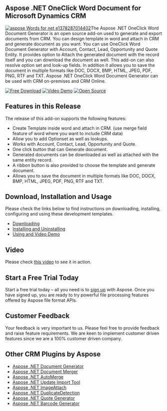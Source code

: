 ## Aspose .NET OneClick Word Document for Microsoft Dynamics CRM
[![aspose Words for net e1378287014402 ](https://www.aspose.com/blogs/wp-content/uploads/2013/09/aspose-Words-for-net-e1378287014402.png "Aspose.Words or .NET logo")](https://products.aspose.com/words/net)The Aspose .NET OneClick Word Document Generator is an open source add-on used to generate and export documents from CRM. You can design template in word and attach in CRM and generate document as you want. You can use OneClick Word Document Generator with Account, Contact, Lead, Opportunity and Quote Entity. It provides option to Attach the generated document with the record itself and you can download the document as well. This add-on can also resolve option set and look-up fields. In addition it allows you to save the document in multiple formats like DOC, DOCX, BMP, HTML, JPEG, PDF, PNG, RTF and TXT. Aspose .NET OneClick Word Document Generator can be used with CRM on-premises and CRM Online.

[![Free Download](https://cdn.aspose.com/Images/marketplace/free-download-icon-aspose-mp.png "Free Download")](https://asposewordsmscrm.codeplex.com/releases/view/618981 "Free Download") [![Video Demo](https://cdn.aspose.com/Images/marketplace/video-demo-icon-aspose-mp.png)](https://youtu.be/FY3z8JBY18k "Video Demo") [![Open Source](https://cdn.aspose.com/Images/marketplace/open-source-icon-aspose-mp.png "Source Code")](https://asposewordsmscrm.codeplex.com/SourceControl/latest#Aspose%20OneClick%20Word%20Document%20Generator/ "Source Code")

## Features in this Release

The release of this add-on supports the following features:

*   Create Template inside word and attach in CRM. (use merge field feature of word where you want to include CRM data)
*   Allow you to add Optionset as well as lookups.
*   Works with Account, Contact, Lead, Opportunity and Quote.
*   One click button that can Generate document.
*   Generated documents can be downloaded as well as attached with the same entity record.
*   A ribbon button is also provided to choose the template and generate document.
*   Allows you to save the document in multiple formats like DOC, DOCX, BMP, HTML, JPEG, PDF, PNG, RTF and TXT.

## Download, Installation and Usage

Please check the links below to find instructions on downloading, installing, configuring and using these development templates.

*   [Downloading](https://docs.aspose.com/display/wordsnet/OneClick+Word+Document+Generator+for+Dynamics+CRM#OneClickWordDocumentGeneratorforDynamicsCRM-Downloading)
*   [Installing and Uninstalling](https://docs.aspose.com/display/wordsnet/OneClick+Word+Document+Generator+for+Dynamics+CRM#OneClickWordDocumentGeneratorforDynamicsCRM-InstallingorUninstalling)
*   [Using and Video Demo](https://docs.aspose.com/display/wordsnet/OneClick+Word+Document+Generator+for+Dynamics+CRM#OneClickWordDocumentGeneratorforDynamicsCRM-Using)

## Video

Please check [this video](https://youtu.be/FY3z8JBY18k) to see it in action.

## Start a Free Trial Today

Start a free trial today – all you need is to [sign up](https://id.dynabic.com/signup?clientId=prod.discourse.aspose&redirectUrl=https://forum.aspose.com/session/sso) with Aspose. Once you have signed up, you are ready to try powerful file processing features offered by Aspose file format APIs.

## Customer Feedback

Your feedback is very important to us. Please feel free to provide feedback and raise feature requirements. We are keen to implement customer driven features since we are a 100% customer driven company.

## Other CRM Plugins by Aspose

*   [Aspose .NET Document Generator](https://docs.aspose.com/display/wordsnet/Document+Generator+for+Dynamics+CRM)
*   [Aspose .NET Document Merger](https://docs.aspose.com/display/wordsnet/Document+Merger+for+Dynamics+CRM)
*   [Aspose .NET AutoMerge](https://docs.aspose.com/display/wordsnet/AutoMerge+for+Dynamics+CRM)
*   [Aspose .NET Update Import Tool](https://docs.aspose.com/display/cellsnet/Update+Import+Tool+for+Dynamics+CRM)
*   [Aspose .NET ImageAttach](https://docs.aspose.com/display/imagingnet/ImageAttach+for+Dynamics+CRM)
*   [Aspose .NET DuplicateDetection](https://docs.aspose.com/display/wordsnet/Duplicate+Detection+for+Dynamics+CRM)
*   [Aspose .NET Quote Generator](https://docs.aspose.com/display/wordsnet/Quote+Generator+for+Dynamics+CRM)
*   [Aspose .NET Barcode Generator](https://docs.aspose.com/display/barcodenet/BarCode+Generator+for+Dynamics+CRM)

